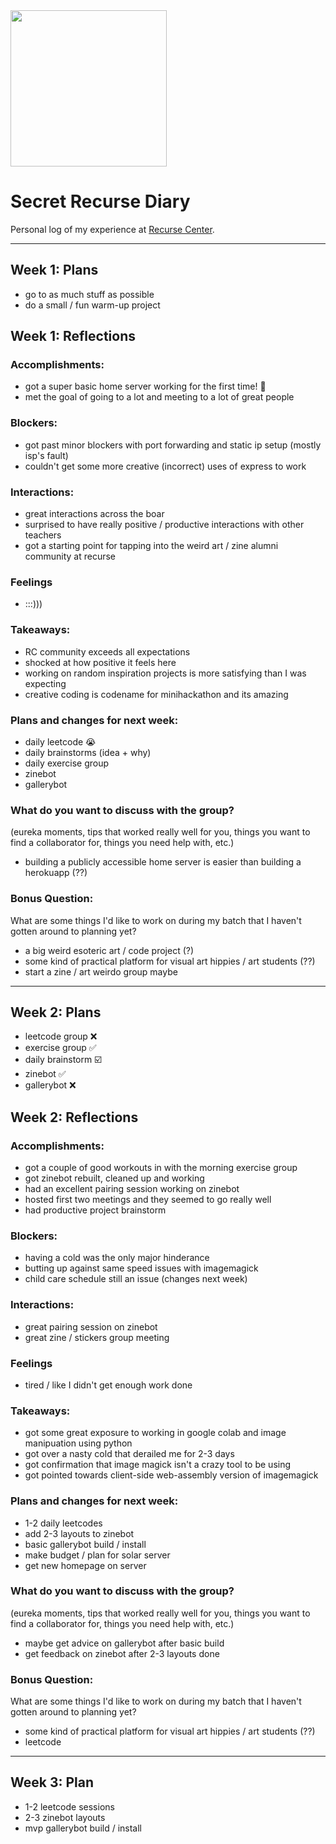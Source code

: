 <!-- <img style="width: 150px;" src="https://gifimage.net/wp-content/uploads/2018/06/student-writing-animated-gif-2.gif" /> -->

<img style="width: 250px;" src="https://gifimage.net/wp-content/uploads/2018/06/student-writing-animated-gif-1.gif" />

# Secret Recurse Diary

Personal log of my experience at [Recurse Center](https://recurse.com).

---

## Week 1: Plans
  - go to as much stuff as possible
  - do a small / fun warm-up project


## Week 1: Reflections

### Accomplishments:
  - got a super basic home server working for the first time! 🤯
  - met the goal of going to a lot and meeting to a lot of great people

### Blockers:
  - got past minor blockers with port forwarding and static ip setup (mostly isp's fault)
  - couldn't get some more creative (incorrect) uses of express to work

### Interactions:
  - great interactions across the boar
  - surprised to have really positive / productive interactions with other teachers
  - got a starting point for tapping into the weird art / zine alumni community at recurse

### Feelings 
  - :::)))
  
### Takeaways:
  - RC community exceeds all expectations
  - shocked at how positive it feels here
  - working on random inspiration projects is more satisfying than I was expecting
  - creative coding is codename for minihackathon and its amazing

### Plans and changes for next week:
  - daily leetcode 😭
  - daily brainstorms (idea + why)
  - daily exercise group
  - zinebot
  - gallerybot

### What do you want to discuss with the group? 
(eureka moments, tips that worked really well for you, things you want to find a collaborator for, things you need help with, etc.)
  - building a publicly accessible home server is easier than building a herokuapp (??)

### Bonus Question: 
What are some things I'd like to work on during my batch that I haven't gotten around to planning yet?
  - a big weird esoteric art / code project (?)
  - some kind of practical platform for visual art hippies / art students (??)
  - start a zine / art weirdo group maybe

---

## Week 2: Plans
  - leetcode group ❌
  - exercise group ✅
  - daily brainstorm ☑️
  - zinebot ✅
  - gallerybot ❌

## Week 2: Reflections

### Accomplishments:
  - got a couple of good workouts in with the morning exercise group
  - got zinebot rebuilt, cleaned up and working
  - had an excellent pairing session working on zinebot
  - hosted first two meetings and they seemed to go really well
  - had productive project brainstorm

### Blockers:
  - having a cold was the only major hinderance
  - butting up against same speed issues with imagemagick
  - child care schedule still an issue (changes next week)

### Interactions:
  - great pairing session on zinebot
  - great zine / stickers group meeting

### Feelings 
  - tired / like I didn't get enough work done
  
### Takeaways:
  - got some great exposure to working in google colab and image manipuation using python
  - got over a nasty cold that derailed me for 2-3 days
  - got confirmation that image magick isn't a crazy tool to be using
  - got pointed towards client-side web-assembly version of imagemagick

### Plans and changes for next week:
  - 1-2 daily leetcodes
  - add 2-3 layouts to zinebot
  - basic gallerybot build / install
  - make budget / plan for solar server
  - get new homepage on server

### What do you want to discuss with the group? 
(eureka moments, tips that worked really well for you, things you want to find a collaborator for, things you need help with, etc.)
  - maybe get advice on gallerybot after basic build
  - get feedback on zinebot after 2-3 layouts done

### Bonus Question: 
What are some things I'd like to work on during my batch that I haven't gotten around to planning yet?
  - some kind of practical platform for visual art hippies / art students (??)
  - leetcode

---

## Week 3: Plan
  - 1-2 leetcode sessions
  - 2-3 zinebot layouts
  - mvp gallerybot build / install
